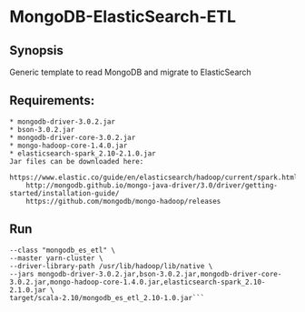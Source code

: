 # MongoDB-ElasticSearch-ETL
## Synopsis
Generic template to read MongoDB and migrate to ElasticSearch

## Requirements:
	* mongodb-driver-3.0.2.jar
	* bson-3.0.2.jar
	* mongodb-driver-core-3.0.2.jar
	* mongo-hadoop-core-1.4.0.jar
	* elasticsearch-spark_2.10-2.1.0.jar
	Jar files can be downloaded here:
		https://www.elastic.co/guide/en/elasticsearch/hadoop/current/spark.html 
		http://mongodb.github.io/mongo-java-driver/3.0/driver/getting-started/installation-guide/
		https://github.com/mongodb/mongo-hadoop/releases

## Run
```spark-submit \
--class "mongodb_es_etl" \
--master yarn-cluster \
--driver-library-path /usr/lib/hadoop/lib/native \
--jars mongodb-driver-3.0.2.jar,bson-3.0.2.jar,mongodb-driver-core-3.0.2.jar,mongo-hadoop-core-1.4.0.jar,elasticsearch-spark_2.10-2.1.0.jar \
target/scala-2.10/mongodb_es_etl_2.10-1.0.jar```
